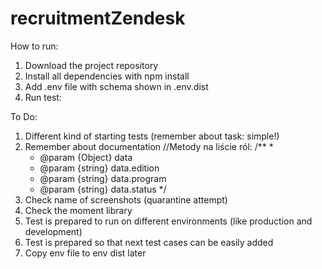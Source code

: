 # recruitmentZendesk
How to run:
1. Download the project repository
2. Install all dependencies with npm install
3. Add .env file with schema shown in .env.dist
4. Run test:

To Do:
1. Different kind of starting tests (remember about task: simple!)
2. Remember about documentation
    //Metody na liście ról:
    /**
     * 
     * @param {Object} data 
     * @param {string} data.edition
     * @param {string} data.program
     * @param {string} data.status
     */
3. Check name of screenshots (quarantine attempt)
4. Check the moment library
5. Test is prepared to run on different environments (like production and development)
6. Test is prepared so that next test cases can be easily added
7. Copy env file to env dist later
